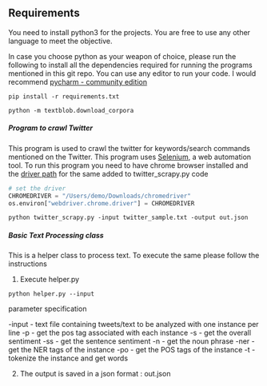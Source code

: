 

## Requirements
You need to install python3 for the projects. You are free to use any other language to meet the objective. 

In case you choose python as your weapon of choice, please run the following to install all the dependencies required for running the programs mentioned in this git repo. You can use any editor to run your code. I would recommend [pycharm - community edition](https://www.jetbrains.com/pycharm/download/)

```
pip install -r requirements.txt

python -m textblob.download_corpora
```



##### Program to crawl Twitter
This program is used to crawl the twitter for keywords/search commands mentioned on the Twitter. This program uses [Selenium](https://www.seleniumhq.org), a web automation tool. To run this program you need to have chrome browser installed and the [driver path](https://github.com/SeleniumHQ/selenium/wiki/ChromeDriver) for the same added to twitter_scrapy.py code

```python
# set the driver
CHROMEDRIVER = "/Users/demo/Downloads/chromedriver"
os.environ["webdriver.chrome.driver"] = CHROMEDRIVER

```
```
python twitter_scrapy.py -input twitter_sample.txt -output out.json 
```


##### Basic Text Processing class

This is a helper class to process text. To execute the same please follow the instructions


1. Execute helper.py

```
python helper.py --input
```
parameter specification

-input -  text file containing tweets/text to be analyzed with one instance per line
-p     -  get the pos tag associated with each instance
-s     -  get the overall sentiment
-ss    -  get the sentence sentiment
-n     -  get the noun phrase
-ner   -  get the NER tags of the instance
-po    -  get the POS tags of the instance
-t     -  tokenize the instance and get words


2. The output is saved in a json format : out.json
